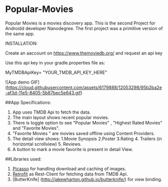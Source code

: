 # Popular-Movies
Popular Movies  is a movies discovery app. This is the second Project for Androidd developer Nanodegree.
The first project was a primitive version of the same app.

INSTALLATION:

Create an aaccount on https://www.themoviedb.org/  and request an api key

Use this api key in your gradle.properties file as:

MyTMDBApiKey= "YOUR_TMDB_API_KEY_HERE"

![App demo GIF] (https://cloud.githubusercontent.com/assets/6179888/12053298/95b2ba2e-af3d-11e5-8405-5b87bec5e643.gif)


##App Specifications:

1. App uses TMDB Api to fetch the data.
2. The main layout shows recent popular movies.
3. There is toggle option to see "Popular Movies" , "Highest Rated Movies" and "Favorite Movies".
4. "Favorite Movies " are movies saved offline using Content Providers.
5. The detail view shows:
        1.Movie Synopsis
        2.Poster
        3.Rating
        4. Trailers (in horizontal scrollview)
        5. Reviews.
6. A button to mark a movie favorite is present in detail View.


##Libraries used:

1. [Picasso](http://square.github.io/picasso/) for handling download and caching of images.
2. [Retrofit](http://square.github.io/retrofit/) as Rest-Client for fetching data from TMDB Api.
3. [ButterKnife] (http://jakewharton.github.io/butterknife/)  for view binding.  



